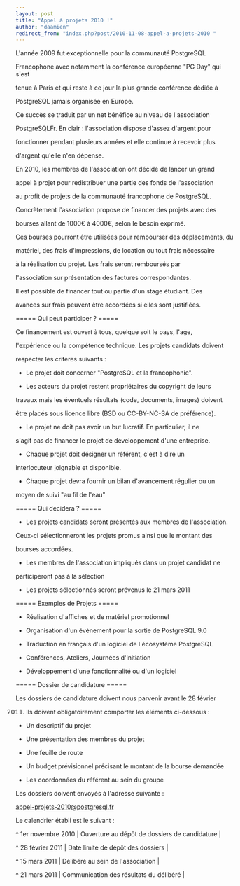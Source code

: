 ```yaml
---
layout: post
title: "Appel à projets 2010 !"
author: "daamien"
redirect_from: "index.php?post/2010-11-08-appel-a-projets-2010 "
---
```





<!--more-->


L'année 2009 fut exceptionnelle pour la communauté PostgreSQL

Francophone avec notamment la conférence européenne "PG Day" qui s'est

tenue à Paris et qui reste à ce jour la plus grande conférence dédiée à

PostgreSQL jamais organisée en Europe.



Ce succès se traduit par un net bénéfice au niveau de l'association

PostgreSQLFr. En clair : l'association dispose d'assez d'argent pour

fonctionner pendant plusieurs années et elle continue à recevoir plus

d'argent qu'elle n'en dépense.



En 2010, les membres de l'association ont décidé de lancer un grand

appel à projet pour redistribuer une partie des fonds de l'association

au profit de projets de la communauté francophone de PostgreSQL.



Concrètement l'association propose de financer des projets avec des

bourses allant de 1000€ à 4000€, selon le besoin exprimé.

Ces bourses pourront être utilisées pour rembourser des déplacements, du

matériel, des frais d'impressions, de location ou tout frais nécessaire

à la réalisation du projet. Les frais seront remboursés par

l'association sur présentation des factures correspondantes.



Il est possible de financer tout ou partie d'un stage étudiant. Des

avances sur frais peuvent être accordées si elles sont justifiées.





===== Qui peut participer ? =====



Ce financement est ouvert à tous, quelque soit le pays, l'age,

l'expérience ou la compétence technique. Les projets candidats doivent

respecter les critères suivants :



  * Le projet doit concerner "PostgreSQL et la francophonie".

  * Les acteurs du projet restent propriétaires du copyright de leurs

travaux mais les éventuels résultats (code, documents, images) doivent

être placés sous licence libre (BSD ou CC-BY-NC-SA de préférence).

  * Le projet ne doit pas avoir un but lucratif. En particulier, il ne

s'agit pas de financer le projet de développement d'une entreprise.

  * Chaque projet doit désigner un référent, c'est à dire un

interlocuteur joignable et disponible.

  * Chaque projet devra fournir un bilan d'avancement régulier ou un

moyen de suivi "au fil de l'eau"





===== Qui décidera ? =====



  * Les projets candidats seront présentés aux membres de l'association.

Ceux-ci sélectionneront les projets promus ainsi que le montant des

bourses accordées.

  * Les membres de l'association impliqués dans un projet candidat ne

participeront pas à la sélection

  * Les projets sélectionnés seront prévenus le 21 mars 2011



===== Exemples de Projets  =====



  * Réalisation d'affiches et de matériel promotionnel

  * Organisation d'un évènement pour la sortie de PostgreSQL 9.0

  * Traduction en français d'un logiciel de l'écosystème PostgreSQL

  * Conférences, Ateliers, Journées d'initiation

  * Développement d'une fonctionnalité ou d'un logiciel



===== Dossier de candidature  =====



Les dossiers de candidature doivent nous parvenir avant le 28 février

2011. Ils doivent obligatoirement comporter les éléments ci-dessous :



  * Un descriptif du projet

  * Une présentation des membres du projet

  * Une feuille de route

  * Un budget prévisionnel précisant le montant de la bourse demandée

  * Les coordonnées du référent au sein du groupe



Les dossiers doivent envoyés à l'adresse suivante :



appel-projets-2010@postgresql.fr



Le calendrier établi est le suivant :



  ^ 1er novembre 2010 | Ouverture au dépôt de dossiers de candidature |

  ^ 28 février 2011 | Date limite de dépôt des dossiers |

  ^ 15 mars 2011 | Délibéré au sein de l'association | 

  ^ 21 mars 2011 | Communication des résultats du délibéré |